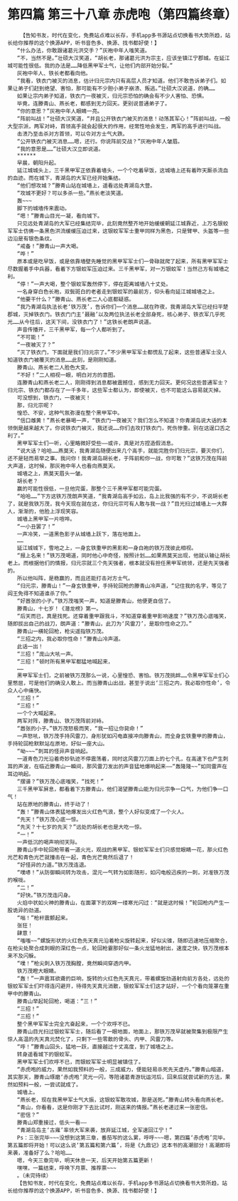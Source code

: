 # 第四篇 第三十八章 赤虎咆（第四篇终章）
        【告知书友，时代在变化，免费站点难以长存，手机app多书源站点切换看书大势所趋，站长给你推荐的这个换源APP，听书音色多、换源、找书都好使！】
       “什么办法，你敢跟诸葛元洪交手？”灰袍中年人嗤笑道。
       “不，当然不是。”壮硕大汉笑道，“胡长老，那诸葛元洪为宗主，应该坐镇江宁郡城。在延江城可能性很低。我的办法是……降低黑甲军士气，让他们内部开始分裂。”
       灰袍中年人、铁长老都看向他。
       “我看，铁衣门被灭的消息，估计归元宗内只有高层人员才知道。他们不敢告诉弟子们。如果让弟子们赶到绝望、害怕，那可能有不少胆小弟子崩溃、叛逃。”壮硕大汉说道，的确……
       如果让宗内弟子知道，铁衣门一夜被灭，归元宗恐怕的确会有不少人害怕、恐惧。
       毕竟，连滕青山、燕长老，都感到无力回天。更别说普通弟子了。
       “你的意思？”灰袍中年人眼睛一亮。
       “阵前叫战！”壮硕大汉笑道，“并且公开铁衣门被灭的消息！动荡其军心！”阵前叫战，一般大型宗派，两军对峙，首领高手就会起很大的作用，经常性地会发生，两军的高手进行叫战。
       击溃乃至击杀对方首领，可以令对方士气大跌。
       “公开铁衣门被灭消息……嗯，还行。你说阵前交战？”灰袍中年人皱眉。
       “我的意思是……”壮硕大汉立即说道。
       ******
       早晨，朝阳升起。
       延江城城头上，三千黑甲军正依靠着墙头，一个个吃着早饭，这城墙上还有着昨天厮杀流血的血迹。而在城下，青湖岛的大军已经开始集结。
       “他们想攻城？”滕青山站在城墙上，遥看远处青湖岛大营。
       “攻城不更好？可以多杀一些。”燕长老淡笑道。
       轰~~~
       脚下的城墙传来震动。
       “嗯！”滕青山目光一凝，看向城下。
       只见远处青湖岛的大军已经集结完毕，此刻竟然整齐地开始缓缓朝延江城靠近，上万名银蛟军军士仿佛一条黑色洪流缓缓压迫过来，这银蛟军军士重甲同样为黑色，只是臂甲、头盔等一些边沿是有银色条纹。
       “戒备！”滕青山一声大喝。
       “哗！”
       原本或是吃早饭，或是依靠墙壁先睡觉的黑甲军军士们一骨碌就爬了起来，所有黑甲军军士尽数握着手中兵器，看着下方银蛟军压迫过来。三千黑甲军，对一万银蛟军！当然己方有城墙之利。
       “停！”一声大喝，整个银蛟军轰然停下，停在距离城墙八十丈处。
       一名身穿白色长袍，双鬓斑白的老者走到银蛟军的最前方，仰头看向延江城城墙之上。
       “他要干什么？”滕青山、燕长老二人心底都疑惑。
       “我乃青湖岛执法长老‘铁万茂’，告诉你们一个消息……就在昨夜，我青湖岛大军已经扫平楚郡城，灭掉铁衣门。铁衣门门主‘聂融’以及两位执法长老全部身死，核心弟子、铁衣军几乎死光……从今往后，这天下间，没铁衣门了！”这铁长老朗声说道。
       声音传播开，三千黑甲军，每一个人都听到了。
       “不可能！”
       “一夜被灭了？”
       “灭了铁衣门，下面就是我们归元宗了。”不少黑甲军军士都慌乱了起来，这些普通军士没人知道铁衣门被覆灭的消息……此刻，是刚刚知道。
       滕青山、燕长老二人脸色大变。
       “不好！”二人相视一眼，明白对方的意图。
       连滕青山和燕长老二人，刚刚得到消息都被震撼住，感到无力回天。更何况这些普通军士？归元宗、铁衣门都存在了一千多年，这些军士都认为，即使被灭，也不可能这么容易就灭掉。
       可没想到，铁衣门，一夜被灭！
       那，归元宗呢？
       惶恐、不安，这种气氛弥漫在整个黑甲军中。
       “信口雌黄！”燕长老暴喝一声，“铁衣门一夜被灭？我们怎么不知道？你青湖岛说大话的本领倒是越来越大了。你说铁衣门被灭，我还说……你们去攻打铁衣门，死伤惨重。别在这逞口舌之利了。”
       黑甲军军士们一听，心里略微好受些——或许，真是对方捏造假消息。
       “说大话？哈哈……燕莫天，我青湖岛随便出来几个高手，就能完胜你们归元宗，要灭你们，还不是轻而易举之事。我问你！我青湖岛胡长老，于阵前和你一战，你可敢？”这铁万茂在阵前大声道，这时候，那灰袍中年人也看向燕莫天。
       城墙之上，燕莫天眉头一皱。
       胡长老？
       赢的可能性很低，一旦他完蛋，那整个三千黑甲军都可能完蛋。
       “哈哈……”下方这铁万茂朗声笑道，“我青湖岛高手如云，岛上比我强的有不少，不说胡长老了，就是我铁万茂，我今天现在就在这，你归元宗可有人敢与我一战？”目光扫过城墙上一大群人，渐渐的，他脸上浮现笑容。
       城墙上黑甲军一片喧哗。
       “一小丑罢了！”
       一声冷笑，一道黑色影子从城墙上跃下，落在地面上。
       ……
       延江城城下，雪地之上，一身玄铁重甲的黑影和一身白袍的铁万茂彼此相视。
       “报上名来！”铁万茂喝道，同时他心中奇怪，按照计划……如果燕莫天出现，他就认输让胡长老上。而根据他们的情报，归元宗就三个先天强者，根本就没有担任黑甲军统领，还是先天强者的。
       所以他叫阵，是稳赢的，而且还能打击对方士气。
       “归元宗，滕青山！”一身玄铁重甲，手持轮回枪的滕青山冷声道，“记住我的名字，等见了阎王免得不知道谁杀了你。”
       “好嚣张的小子。”铁万茂嗤笑一声，知道是滕青山，他便更自信了。
       滕青山，十七岁！《潜龙榜》第一。
       “后天而已，真是找死。还穿着重甲跟我斗，不知道穿着重甲影响速度？”铁万茂心底嗤笑，随即拔出自己的战刀，朗声道：“滕青山，此刀为‘风雷刀’，是取你性命之刀。”
       滕青山一横轮回枪，枪尖遥指铁万茂。
       “三招之内，我必取你性命！”滕青山冷声道。
       此话一出！
       “三招！”庞山大吼一声。
       “三招！”顿时所有黑甲军都猛地喊起来，
       ……
       黑甲军军士们，之前被铁万茂那么一说，心里惶恐、害怕。铁万茂挑衅……令黑甲军军士们心里憋屈，可是他们的确没人敢上。而当滕青山出战，甚至于说出‘三招之内，我必取你性命’，令众人心中痛快。
       “三招！”
       “三招！”
       一个个大喊起来。
       两军对阵，滕青山、铁万茂阵前对峙。
       “嚣张的小子。”铁万茂怒极而笑，“我一招让你毙命！”
       一声怒吼，铁万茂手持风雷刀，身形犹如闪电直接冲向滕青山，而全身玄铁重甲的滕青山，手持轮回枪默默站在原地，好似一座大山。
       “呦~~~”刺耳的怪异声音响起。
       一道青色刀光沿着奇妙轨迹不停震荡着，同时这风雷刀刀面上的七个孔，在高速下也产生刺耳的声波，在临近滕青山一瞬间，那风雷刀发出的声音猛地爆响起来——“轰隆隆~~”如同雷声在耳边响起。
       “摆谱？”铁万茂心底嗤笑，“找死！”
       三千黑甲军屏息，都看着下方滕青山，他们渴望滕青山能为归元宗争一口气，为他们争一口气！
       站在原地的滕青山，终于动了！
       “轰！”滕青山体表猛地爆发出火红色气浪，整个人好似变成了一个火人。
       “先天！”铁万茂心底一惊。
       “先天？十七岁的先天？”远处的胡长老也是大吃一惊。
       “一！”
       一声低沉的喝声响彻天际。
       滕青山手中轮回枪带着一道火光，观战的黑甲军、银蛟军军士们只感觉眼睛一花，那火红色光芒和青色光芒就撞击在一起，青色光芒竟然后退了！
       “好怪异的力道。”铁万茂连退。
       “噗哧！”从防御瞬间转为攻击，混元一气转为如影随形，如闪电般迅疾的一刺，对准铁万茂的喉咙。
       “二！”
       “好快。”铁万茂连闪身。
       火焰中状如火神的滕青山，在面罩下的双眸一缕寒光闪过：“就是这时候！”轮回枪内产生一股诡异的劲道。
       “嗡！”枪杆震颤起来。
       张狂！
       肆意！
       “嗤嗤~~”螺旋形状的火红色先天真元沿着枪尖旋转起来，好似尖锥，随即迅速地压缩聚合，在枪尖处聚合成刺眼的深红色一点，轮回枪霎那好似一条火龙猛地射出，速度之快，铁万茂根本来不及闪躲。
       “噗！”枪尖刺入铁万茂胸膛，竟然瞬间穿透内甲。
       铁万茂瞪大眼睛。
       “轰！”一声震耳欲聋的巨响，旋转的火红色先天真元，带着螺旋劲道射向前方各处，远处的银蛟军军士们吓得连闪避开，待得先天真元消散，银蛟军军士们这才站好，一个个看向笼罩在重甲中的滕青山。
       滕青山举起轮回枪，喝道：“三！”
       “三招！”
       “三招！”
       整个黑甲军军士完全亢奋起来，一个个欢呼不已。
       滕青山目光扫过银蛟军军士，随后看了一眼地面，地面上，那铁万茂早就被聚集到极限产生惊人高温的先天真元焚化了，只剩下一些零散的骨头、内甲、风雷刀等。
       “呼！”滕青山回头，猛地一跃，直接越过十丈高度，到了城墙之上。
       转身遥看城下的银蛟军。
       黑甲军军士们欢呼不已，而银蛟军军士明显被镇住了。
       “赤虎咆的威力，果然如我预料的一般，三成威力，便能轻易杀死先天虚丹。”滕青山暗道，其实那天，滕青山琢磨‘赤虎咆’灵光一闪，等陪诸葛青游玩运河后，回来后就尝试新的方法，果然如预料一般，一尝试就成了。
       城墙上。
       “燕长老，现在我黑甲军士气大振，这银蛟军敢攻城，那是送死。”滕青山转头看向燕长老。
       “青山，你看看，这是你刚才下去比试时，刚送来的情报。”燕长老递过来一张密信。
       “密信？”
       滕青山郑重接过，低头一看——
       “青湖岛岛主‘古雍’率领大军来袭，放弃延江城，全军速回江宁！”
       Ps：三张完毕~~~没想到这第三章，番茄写的这么累，呼呼~~~嗯，第四篇‘赤虎咆’完毕。第五篇即将开始！可以这么说‘第五篇和第六篇’，将是《九鼎记》这本书的高潮部分！高潮即将来袭，准备好了么？哈哈……
       嗯，今天三章完毕，明天休息一天，后天开始第五篇更新！
       嘿嘿，一篇结束，呼唤下月票、推荐票~~~
       。（未完待续）
       【告知书友，时代在变化，免费站点难以长存，手机app多书源站点切换看书大势所趋，站长给你推荐的这个换源APP，听书音色多、换源、找书都好使！】